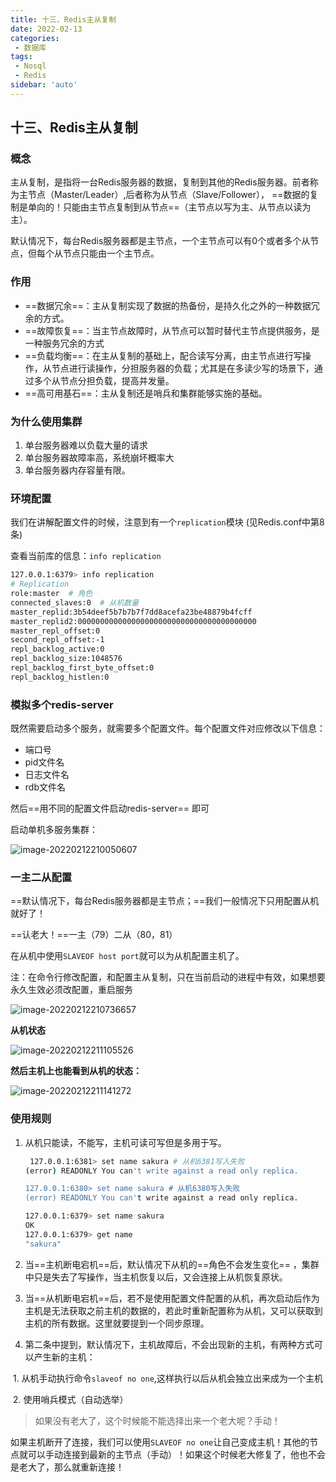 ```yaml
---
title: 十三、Redis主从复制
date: 2022-02-13
categories:
 - 数据库
tags:
 - Nosql
 - Redis
sidebar: 'auto'
---
```


## 十三、Redis主从复制

### 概念

​          主从复制，是指将一台Redis服务器的数据，复制到其他的Redis服务器。前者称为主节点（Master/Leader）,后者称为从节点（Slave/Follower）， ==数据的复制是单向的！只能由主节点复制到从节点==（主节点以写为主、从节点以读为主）。

​          默认情况下，每台Redis服务器都是主节点，一个主节点可以有0个或者多个从节点，但每个从节点只能由一个主节点。

### 作用

* ==数据冗余==：主从复制实现了数据的热备份，是持久化之外的一种数据冗余的方式。
* ==故障恢复==：当主节点故障时，从节点可以暂时替代主节点提供服务，是一种服务冗余的方式
* ==负载均衡==：在主从复制的基础上，配合读写分离，由主节点进行写操作，从节点进行读操作，分担服务器的负载；尤其是在多读少写的场景下，通过多个从节点分担负载，提高并发量。
* ==高可用基石==：主从复制还是哨兵和集群能够实施的基础。

### 为什么使用集群

1. 单台服务器难以负载大量的请求
2. 单台服务器故障率高，系统崩坏概率大
3. 单台服务器内存容量有限。

### 环境配置

我们在讲解配置文件的时候，注意到有一个`replication`模块 (见Redis.conf中第8条)

查看当前库的信息：`info replication`

```bash
127.0.0.1:6379> info replication
# Replication
role:master  # 角色
connected_slaves:0  # 从机数量
master_replid:3b54deef5b7b7b7f7dd8acefa23be48879b4fcff
master_replid2:0000000000000000000000000000000000000000
master_repl_offset:0
second_repl_offset:-1
repl_backlog_active:0
repl_backlog_size:1048576
repl_backlog_first_byte_offset:0
repl_backlog_histlen:0
```

### 模拟多个redis-server

既然需要启动多个服务，就需要多个配置文件。每个配置文件对应修改以下信息：

- 端口号  
- pid文件名
- 日志文件名
- rdb文件名

然后==用不同的配置文件启动redis-server== 即可

启动单机多服务集群：

![image-20220212210050607](https://img.yishenlaoban.top/image_my/image-20220212210050607.png) 



### 一主二从配置

==默认情况下，每台Redis服务器都是主节点；==我们一般情况下只用配置从机就好了！

==认老大！==一主（79）二从（80，81）

在从机中使用`SLAVEOF host port`就可以为从机配置主机了。

注：在命令行修改配置，和配置主从复制，只在当前启动的进程中有效，如果想要永久生效必须改配置，重启服务

![image-20220212210736657](https://img.yishenlaoban.top/image_my/image-20220212210736657.png) 

**从机状态**

![image-20220212211105526](https://img.yishenlaoban.top/image_my/image-20220212211105526.png) 

**然后主机上也能看到从机的状态：**

![image-20220212211141272](https://img.yishenlaoban.top/image_my/image-20220212211141272.png) 



### 使用规则

1. 从机只能读，不能写，主机可读可写但是多用于写。

   ```bash
    127.0.0.1:6381> set name sakura # 从机6381写入失败
   (error) READONLY You can't write against a read only replica.
   
   127.0.0.1:6380> set name sakura # 从机6380写入失败
   (error) READONLY You can't write against a read only replica.
   
   127.0.0.1:6379> set name sakura
   OK
   127.0.0.1:6379> get name
   "sakura"
   
   ```

2. 当==主机断电宕机==后，默认情况下从机的==角色不会发生变化== ，集群中只是失去了写操作，当主机恢复以后，又会连接上从机恢复原状。

3. 当==从机断电宕机==后，若不是使用配置文件配置的从机，再次启动后作为主机是无法获取之前主机的数据的，若此时重新配置称为从机，又可以获取到主机的所有数据。这里就要提到一个同步原理。

4. 第二条中提到，默认情况下，主机故障后，不会出现新的主机，有两种方式可以产生新的主机：

​           1.  从机手动执行命令`slaveof no one`,这样执行以后从机会独立出来成为一个主机

​            2.  使用哨兵模式（自动选举）

>  如果没有老大了，这个时候能不能选择出来一个老大呢？手动！

如果主机断开了连接，我们可以使用`SLAVEOF no one`让自己变成主机！其他的节点就可以手动连接到最新的主节点（手动）！如果这个时候老大修复了，他也不会是老大了，那么就重新连接！